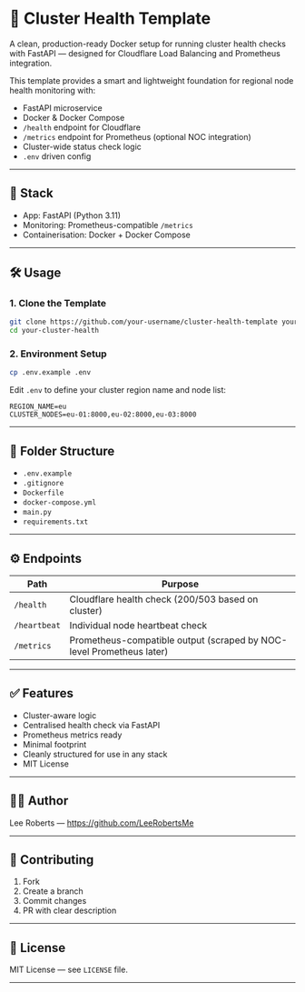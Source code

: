 # 🚀 Cluster Health Template

A clean, production-ready Docker setup for running cluster health checks with FastAPI — designed for Cloudflare Load Balancing and Prometheus integration.

This template provides a smart and lightweight foundation for regional node health monitoring with:

- FastAPI microservice
- Docker & Docker Compose
- `/health` endpoint for Cloudflare
- `/metrics` endpoint for Prometheus (optional NOC integration)
- Cluster-wide status check logic
- `.env` driven config

---

## 🧱 Stack

- App: FastAPI (Python 3.11)
- Monitoring: Prometheus-compatible `/metrics`
- Containerisation: Docker + Docker Compose

---

## 🛠️ Usage

### 1. Clone the Template

```bash
git clone https://github.com/your-username/cluster-health-template your-cluster-health
cd your-cluster-health
```

### 2. Environment Setup

```bash
cp .env.example .env
```

Edit `.env` to define your cluster region name and node list:

```
REGION_NAME=eu
CLUSTER_NODES=eu-01:8000,eu-02:8000,eu-03:8000
```

---

## 📂 Folder Structure

- `.env.example`
- `.gitignore`
- `Dockerfile`
- `docker-compose.yml`
- `main.py`
- `requirements.txt`

---

## ⚙️ Endpoints

| Path         | Purpose                                                              |
| ------------ | -------------------------------------------------------------------- |
| `/health`    | Cloudflare health check (200/503 based on cluster)                   |
| `/heartbeat` | Individual node heartbeat check                                      |
| `/metrics`   | Prometheus-compatible output (scraped by NOC-level Prometheus later) |

---

## ✅ Features

- Cluster-aware logic
- Centralised health check via FastAPI
- Prometheus metrics ready
- Minimal footprint
- Cleanly structured for use in any stack
- MIT License

---

## 🧑‍💻 Author

Lee Roberts — https://github.com/LeeRobertsMe

---

## 🤝 Contributing

1. Fork
2. Create a branch
3. Commit changes
4. PR with clear description

---

## 📜 License

MIT License — see `LICENSE` file.

---
